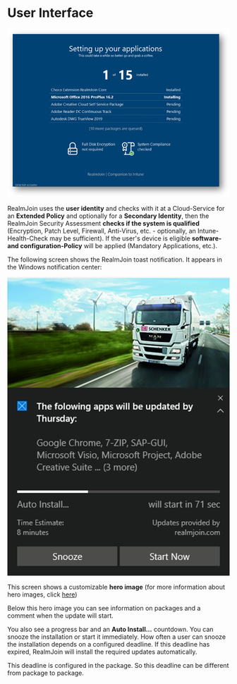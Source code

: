 # User Interface

![](<../.gitbook/assets/rj-ui1 (2) (1) (3).png>)

RealmJoin uses the **user identity** and checks with it at a Cloud-Service for an **Extended Policy** and optionally for a **Secondary Identity**, then the RealmJoin Security Assessment **checks if the system is qualified** (Encryption, Patch Level, Firewall, Anti-Virus, etc. - optionally, an Intune-Health-Check may be sufficient). If the user's device is eligible **software- and configuration-Policy** will be applied (Mandatory Applications, etc.).

The following screen shows the RealmJoin toast notification. It appears in the Windows notification center:

![](<../.gitbook/assets/rj-ui2 (1).png>)

This screen shows a customizable **hero image** (for more information about hero images, click [here](https://docs.microsoft.com/en-us/windows/uwp/design/shell/tiles-and-notifications/adaptive-interactive-toasts#hero-image))

Below this hero image you can see information on packages and a comment when the update will start.

You also see a progress bar and an **Auto Install...** countdown. You can snooze the installation or start it immediately. How often a user can snooze the installation depends on a configured deadline. If this deadline has expired, RealmJoin will install the required updates automatically.

This deadline is configured in the package. So this deadline can be different from package to package.
